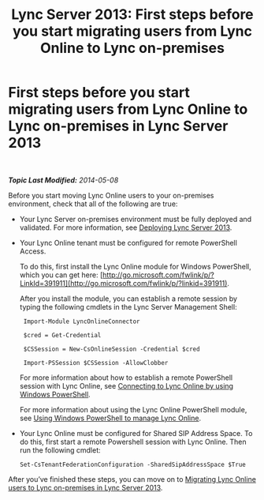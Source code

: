﻿---
title: 'Lync Server 2013: First steps before you start migrating users from Lync Online to Lync on-premises'
TOCTitle: First steps before you start migrating users from Lync Online to Lync on-premises
ms:assetid: 98245b04-ded4-4186-8da3-ba1c554b5c39
ms:mtpsurl: https://technet.microsoft.com/en-us/library/Dn689118(v=OCS.15)
ms:contentKeyID: 62258123
ms.date: 07/23/2014
mtps_version: v=OCS.15
---

<div data-xmlns="http://www.w3.org/1999/xhtml">

<div class="topic" data-xmlns="http://www.w3.org/1999/xhtml" data-msxsl="urn:schemas-microsoft-com:xslt" data-cs="http://msdn.microsoft.com/en-us/">

<div data-asp="http://msdn2.microsoft.com/asp">

# First steps before you start migrating users from Lync Online to Lync on-premises in Lync Server 2013

</div>

<div id="mainSection">

<div id="mainBody">

<span> </span>

_**Topic Last Modified:** 2014-05-08_

Before you start moving Lync Online users to your on-premises environment, check that all of the following are true:

  - Your Lync Server on-premises environment must be fully deployed and validated. For more information, see [Deploying Lync Server 2013](lync-server-2013-deploying-lync-server.md).

  - Your Lync Online tenant must be configured for remote PowerShell Access.
    
    To do this, first install the Lync Online module for Windows PowerShell, which you can get here: [http://go.microsoft.com/fwlink/p/?LinkId=391911](http://go.microsoft.com/fwlink/p/?linkid=391911).
    
    After you install the module, you can establish a remote session by typing the following cmdlets in the Lync Server Management Shell:
    
       ```
        Import-Module LyncOnlineConnector
       ```  
    
       ```
        $cred = Get-Credential
       ``` 
    
       ```
        $CSSession = New-CsOnlineSession -Credential $cred
       ```
    
       ```
        Import-PSSession $CSSession -AllowClobber
       ```
    
    For more information about how to establish a remote PowerShell session with Lync Online, see [Connecting to Lync Online by using Windows PowerShell](https://docs.microsoft.com/SkypeForBusiness/set-up-your-computer-for-windows-powershell/set-up-your-computer-for-windows-powershell).
  
    For more information about using the Lync Online PowerShell module, see [Using Windows PowerShell to manage Lync Online](https://docs.microsoft.com/SkypeForBusiness/set-up-your-computer-for-windows-powershell/set-up-your-computer-for-windows-powershell).

  - Your Lync Online must be configured for Shared SIP Address Space. To do this, first start a remote Powershell session with Lync Online. Then run the following cmdlet:
    
        Set-CsTenantFederationConfiguration -SharedSipAddressSpace $True

After you’ve finished these steps, you can move on to [Migrating Lync Online users to Lync on-premises in Lync Server 2013](lync-server-2013-migrating-lync-online-users-to-lync-on-premises.md).

</div>

<span> </span>

</div>

</div>

</div>

